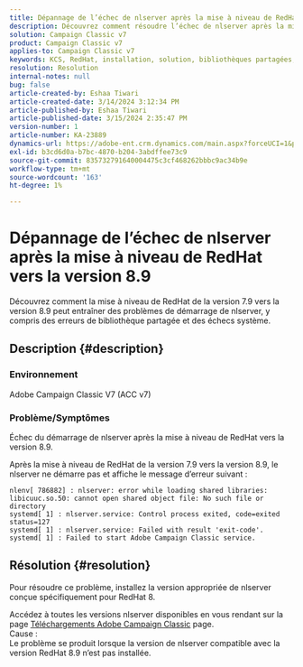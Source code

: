 ```yaml
---
title: Dépannage de l’échec de nlserver après la mise à niveau de RedHat vers la version 8.9
description: Découvrez comment résoudre l’échec de nlserver après la mise à niveau de RedHat vers la version 8.9, y compris les erreurs de bibliothèque partagée et les problèmes de service Adobe Campaign Classic.
solution: Campaign Classic v7
product: Campaign Classic v7
applies-to: Campaign Classic v7
keywords: KCS, RedHat, installation, solution, bibliothèques partagées, version 7.9, version 8.9, mise à niveau, nlserver, exit-code
resolution: Resolution
internal-notes: null
bug: false
article-created-by: Eshaa Tiwari
article-created-date: 3/14/2024 3:12:34 PM
article-published-by: Eshaa Tiwari
article-published-date: 3/15/2024 2:35:47 PM
version-number: 1
article-number: KA-23889
dynamics-url: https://adobe-ent.crm.dynamics.com/main.aspx?forceUCI=1&pagetype=entityrecord&etn=knowledgearticle&id=ff036546-15e2-ee11-904c-6045bd03c412
exl-id: b3cd6d0a-b7bc-4870-b204-3abdffee73c9
source-git-commit: 835732791640004475c3cf468262bbbc9ac34b9e
workflow-type: tm+mt
source-wordcount: '163'
ht-degree: 1%

---
```


# Dépannage de l’échec de nlserver après la mise à niveau de RedHat vers la version 8.9


Découvrez comment la mise à niveau de RedHat de la version 7.9 vers la version 8.9 peut entraîner des problèmes de démarrage de nlserver, y compris des erreurs de bibliothèque partagée et des échecs système.

## Description {#description}


### Environnement

Adobe Campaign Classic V7 (ACC v7)

### Problème/Symptômes

Échec du démarrage de nlserver après la mise à niveau de RedHat vers la version 8.9.

Après la mise à niveau de RedHat de la version 7.9 vers la version 8.9, le nlserver ne démarre pas et affiche le message d’erreur suivant :


```
nlenv[ 786882] : nlserver: error while loading shared libraries: libicuuc.so.50: cannot open shared object file: No such file or directory
systemd[ 1] : nlserver.service: Control process exited, code=exited status=127
systemd[ 1] : nlserver.service: Failed with result 'exit-code'.
systemd[ 1] : Failed to start Adobe Campaign Classic service.
```





## Résolution {#resolution}


Pour résoudre ce problème, installez la version appropriée de nlserver conçue spécifiquement pour RedHat 8.

Accédez à toutes les versions nlserver disponibles en vous rendant sur la page [Téléchargements Adobe Campaign Classic](https://experience.adobe.com/#/downloads/content/software-distribution/en/campaign.html) page.
<br>Cause : <br>
Le problème se produit lorsque la version de nlserver compatible avec la version RedHat 8.9 n’est pas installée.

